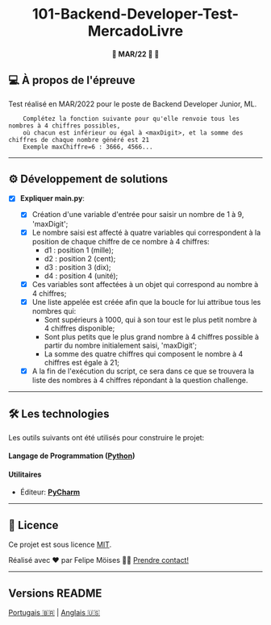 <h1 align="center">
     <a> 101-Backend-Developer-Test-MercadoLivre </a>
</h1>

<h4 align="center">
	🚧 MAR/22 🚀 🚧
</h4>

## 💻 À propos de l'épreuve

Test réalisé en MAR/2022 pour le poste de Backend Developer Junior, ML.

        Complétez la fonction suivante pour qu'elle renvoie tous les nombres à 4 chiffres possibles,
        où chacun est inférieur ou égal à <maxDigit>, et la somme des chiffres de chaque nombre généré est 21
        Exemple maxChiffre=6 : 3666, 4566...

---

## ⚙️ Développement de solutions

- [x] **Expliquer main.py**:

  - [x] Création d'une variable d'entrée pour saisir un nombre de 1 à 9, 'maxDigit';
  - [x] Le nombre saisi est affecté à quatre variables qui correspondent à la position de chaque chiffre de ce nombre à 4 chiffres:
    - d1 : position 1 (mille);
    - d2 : position 2 (cent);
    - d3 : position 3 (dix);
    - d4 : position 4 (unité);
  - [x] Ces variables sont affectées à un objet <numax> qui correspond au nombre à 4 chiffres;
  - [x] Une liste appelée <nombres> est créée afin que la boucle for lui attribue tous les nombres qui:
    - Sont supérieurs à 1000, qui à son tour est le plus petit nombre à 4 chiffres disponible; 
    - Sont plus petits que le plus grand nombre à 4 chiffres possible à partir du nombre initialement saisi, 'maxDigit';
    - La somme des quatre chiffres qui composent le nombre à 4 chiffres est égale à 21;
  - [x] A la fin de l'exécution du script, ce sera dans ce <listanumers> que se trouvera la liste des nombres à 4 chiffres répondant à la question challenge.

---

## 🛠 Les technologies

Les outils suivants ont été utilisés pour construire le projet:

#### **Langage de Programmation**  ([Python](https://www.python.org/))

#### **Utilitaires**

-   Éditeur:  **[PyCharm](https://www.jetbrains.com/pt-br/pycharm/download/#section=linux)**

---

## 📝 Licence

Ce projet est sous licence [MIT](./LICENSE).

Réalisé avec ❤️ par Felipe Möises 👋🏽 [Prendre contact!](https://www.linkedin.com/in/felipemoises/)

---

##  Versions README

[Portugais 🇧🇷](./README-PT.md)  |  [Anglais 🇺🇸](./README-EN.md)
